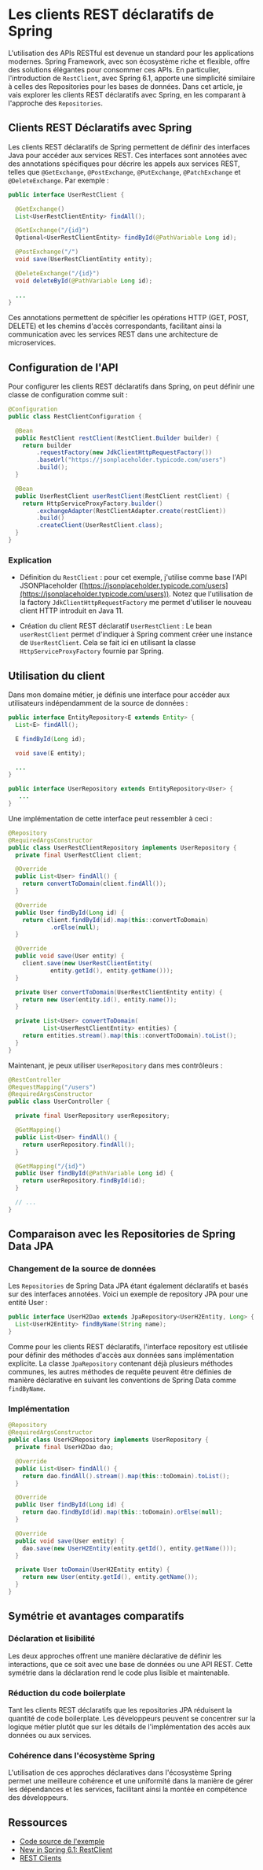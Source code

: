 # Les clients REST déclaratifs de Spring

L'utilisation des APIs RESTful est devenue un standard pour les applications modernes. Spring Framework, avec son
écosystème riche et flexible, offre des solutions élégantes pour consommer ces APIs. En particulier, l'introduction
de `RestClient`, avec Spring 6.1, apporte une simplicité similaire à celles des Repositories pour les bases de données.
Dans cet article, je vais explorer les clients REST déclaratifs avec Spring, en les comparant à l'approche
des `Repositories`.

## Clients REST Déclaratifs avec Spring

Les clients REST déclaratifs de Spring permettent de définir des interfaces Java pour accéder aux services REST. Ces
interfaces sont annotées avec des annotations spécifiques pour décrire les appels aux services REST, telles que
`@GetExchange`, `@PostExchange`, `@PutExchange`, `@PatchExchange` et `@DeleteExchange`. Par exemple :

```Java
public interface UserRestClient {

  @GetExchange()
  List<UserRestClientEntity> findAll();

  @GetExchange("/{id}")
  Optional<UserRestClientEntity> findById(@PathVariable Long id);

  @PostExchange("/")
  void save(UserRestClientEntity entity);

  @DeleteExchange("/{id}")
  void deleteById(@PathVariable Long id);
  
  ...
}
```

Ces annotations permettent de spécifier les opérations HTTP (GET, POST, DELETE) et les chemins d'accès correspondants,
facilitant ainsi la communication avec les services REST dans une architecture de microservices.

## Configuration de l'API

Pour configurer les clients REST déclaratifs dans Spring, on peut définir une classe de configuration comme suit :

```Java
@Configuration
public class RestClientConfiguration {

  @Bean
  public RestClient restClient(RestClient.Builder builder) {
    return builder
        .requestFactory(new JdkClientHttpRequestFactory())
        .baseUrl("https://jsonplaceholder.typicode.com/users")
        .build();
  }

  @Bean
  public UserRestClient userRestClient(RestClient restClient) {
    return HttpServiceProxyFactory.builder()
        .exchangeAdapter(RestClientAdapter.create(restClient))
        .build()
        .createClient(UserRestClient.class);
  }
}
```

### Explication

- Définition du `RestClient` : pour cet exemple, j'utilise comme base l'API
  JSONPlaceholder ([https://jsonplaceholder.typicode.com/users](https://jsonplaceholder.typicode.com/users)). Notez que
  l'utilisation de la factory `JdkClientHttpRequestFactory` me permet d'utiliser le nouveau client HTTP introduit en
  Java 11.

- Création du client REST déclaratif `UserRestClient` : Le bean `userRestClient` permet d'indiquer à Spring comment
  créer une instance de `UserRestClient`. Cela se fait ici en utilisant la classe `HttpServiceProxyFactory` fournie par
  Spring.

## Utilisation du client

Dans mon domaine métier, je définis une interface pour accéder aux utilisateurs indépendamment de la source de données :

```Java
public interface EntityRepository<E extends Entity> {
  List<E> findAll();

  E findById(Long id);

  void save(E entity);

  ...
}

public interface UserRepository extends EntityRepository<User> {
   ...
}
```

Une implémentation de cette interface peut ressembler à ceci :

```Java
@Repository
@RequiredArgsConstructor
public class UserRestClientRepository implements UserRepository {
  private final UserRestClient client;

  @Override
  public List<User> findAll() {
    return convertToDomain(client.findAll());
  }

  @Override
  public User findById(Long id) {
    return client.findById(id).map(this::convertToDomain)
            .orElse(null);
  }

  @Override
  public void save(User entity) {
    client.save(new UserRestClientEntity(
            entity.getId(), entity.getName()));
  }

  private User convertToDomain(UserRestClientEntity entity) {
    return new User(entity.id(), entity.name());
  }

  private List<User> convertToDomain(
          List<UserRestClientEntity> entities) {
    return entities.stream().map(this::convertToDomain).toList();
  }
}
```

Maintenant, je peux utiliser `UserRepository` dans mes contrôleurs :

```Java
@RestController
@RequestMapping("/users")
@RequiredArgsConstructor
public class UserController {

  private final UserRepository userRepository;

  @GetMapping()
  public List<User> findAll() {
    return userRepository.findAll();
  }

  @GetMapping("/{id}")
  public User findById(@PathVariable Long id) {
    return userRepository.findById(id);
  }

  // ...
}
```

## Comparaison avec les Repositories de Spring Data JPA

### Changement de la source de données

Les `Repositories` de Spring Data JPA étant également déclaratifs et basés sur des interfaces annotées. Voici un exemple
de
repository JPA pour une entité User :

```Java
public interface UserH2Dao extends JpaRepository<UserH2Entity, Long> {
  List<UserH2Entity> findByName(String name);
}
```

Comme pour les clients REST déclaratifs, l'interface repository est utilisée pour définir des méthodes d'accès aux
données sans implémentation explicite. La classe `JpaRepository` contenant déjà plusieurs méthodes communes, les autres
méthodes de requête peuvent être définies de manière déclarative en suivant les conventions de Spring Data
comme `findByName`.

### Implémentation

```Java
@Repository
@RequiredArgsConstructor
public class UserH2Repository implements UserRepository {
  private final UserH2Dao dao;

  @Override
  public List<User> findAll() {
    return dao.findAll().stream().map(this::toDomain).toList();
  }

  @Override
  public User findById(Long id) {
    return dao.findById(id).map(this::toDomain).orElse(null);
  }

  @Override
  public void save(User entity) {
    dao.save(new UserH2Entity(entity.getId(), entity.getName()));
  }

  private User toDomain(UserH2Entity entity) {
    return new User(entity.getId(), entity.getName());
  }
}
```

## Symétrie et avantages comparatifs

### Déclaration et lisibilité

Les deux approches offrent une manière déclarative de définir les interactions, que ce soit avec une base de données ou
une API REST. Cette symétrie dans la déclaration rend le code plus lisible et maintenable.

### Réduction du code boilerplate

Tant les clients REST déclaratifs que les repositories JPA réduisent la quantité de code boilerplate. Les développeurs
peuvent se concentrer sur la logique métier plutôt que sur les détails de l'implémentation des accès aux données ou aux
services.

### Cohérence dans l'écosystème Spring

L'utilisation de ces approches déclaratives dans l'écosystème Spring permet une meilleure cohérence et une uniformité
dans la manière de gérer les dépendances et les services, facilitant ainsi la montée en compétence des développeurs.

## Ressources

- [Code source de l'exemple](https://github.com/DariosDjimado/declarative-rest-client)
- [New in Spring 6.1: RestClient](https://spring.io/blog/2023/07/13/new-in-spring-6-1-restclient)
- [REST Clients](https://docs.spring.io/spring-framework/reference/integration/rest-clients.html)
